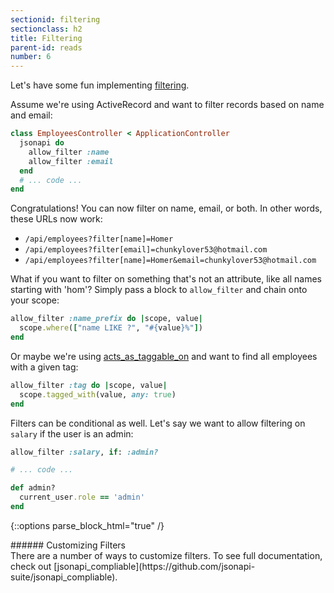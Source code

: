 ```yaml
---
sectionid: filtering
sectionclass: h2
title: Filtering
parent-id: reads
number: 6
---
```


Let's have some fun implementing [filtering](http://jsonapi.org/format/#fetching-filtering).

Assume we're using ActiveRecord and want to filter records based on name
and email:

```ruby
class EmployeesController < ApplicationController
  jsonapi do
    allow_filter :name
    allow_filter :email
  end
  # ... code ...
end
```

Congratulations! You can now filter on name, email, or both. In other
words, these URLs now work:

* `/api/employees?filter[name]=Homer`
* `/api/employees?filter[email]=chunkylover53@hotmail.com`
* `/api/employees?filter[name]=Homer&email=chunkylover53@hotmail.com`

What if you want to filter on something that's not an attribute, like
all names starting with 'hom'? Simply pass a block to `allow_filter` and
chain onto your scope:

```ruby
allow_filter :name_prefix do |scope, value|
  scope.where(["name LIKE ?", "#{value}%"])
end
```

Or maybe we're using [acts_as_taggable_on](https://github.com/mbleigh/acts-as-taggable-on) and want to find all employees with a given tag:

```ruby
allow_filter :tag do |scope, value|
  scope.tagged_with(value, any: true)
end
```

Filters can be conditional as well. Let's say we want to allow filtering
on `salary` if the user is an admin:

```ruby
allow_filter :salary, if: :admin?

# ... code ...

def admin?
  current_user.role == 'admin'
end
```

{::options parse_block_html="true" /}
<div class='note info'>
###### Customizing Filters
  <div class='note-content'>
  There are a number of ways to customize filters. To see full
  documentation, check out [jsonapi_compliable](https://github.com/jsonapi-suite/jsonapi_compliable).
  </div>
</div>
<div style="height: 7rem" />
